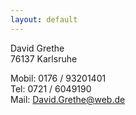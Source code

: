 ```yaml
---
layout: default
---
```


David Grethe<BR>
76137 Karlsruhe

Mobil: 0176 / 93201401<BR>
Tel:    0721 / 6049190<BR>
Mail: David.Grethe@web.de 
